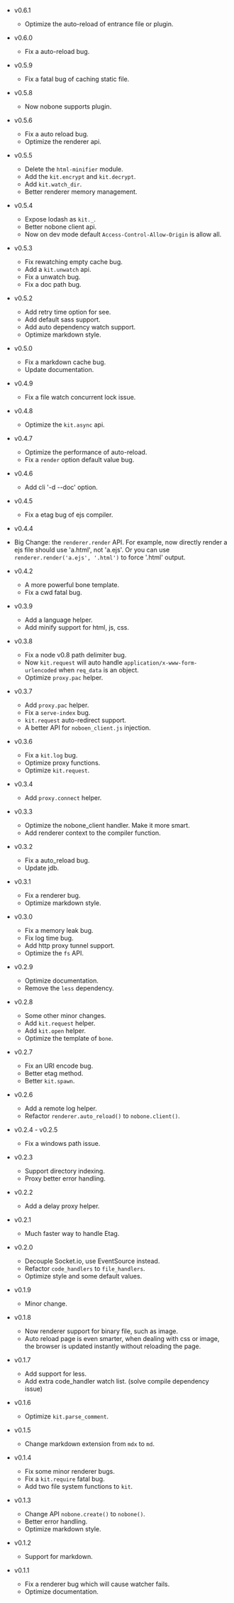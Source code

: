 - v0.6.1

  - Optimize the auto-reload of entrance file or plugin.

- v0.6.0

  - Fix a auto-reload bug.

- v0.5.9

  - Fix a fatal bug of caching static file.

- v0.5.8

  - Now nobone supports plugin.

- v0.5.6

  - Fix a auto reload bug.
  - Optimize the renderer api.

- v0.5.5

  - Delete the `html-minifier` module.
  - Add the `kit.encrypt` and `kit.decrypt`.
  - Add `kit.watch_dir`.
  - Better renderer memory management.

- v0.5.4

  - Expose lodash as `kit._`.
  - Better nobone client api.
  - Now on dev mode default `Access-Control-Allow-Origin` is allow all.

- v0.5.3

  - Fix rewatching empty cache bug.
  - Add a `kit.unwatch` api.
  - Fix a unwatch bug.
  - Fix a doc path bug.

- v0.5.2

  - Add retry time option for see.
  - Add default sass support.
  - Add auto dependency watch support.
  - Optimize markdown style.

- v0.5.0

  - Fix a markdown cache bug.
  - Update documentation.

- v0.4.9

  - Fix a file watch concurrent lock issue.

- v0.4.8

  - Optimize the `kit.async` api.

- v0.4.7

  - Optimize the performance of auto-reload.
  - Fix a `render` option default value bug.

- v0.4.6

  - Add cli '-d --doc' option.

- v0.4.5

  - Fix a etag bug of ejs compiler.

- v0.4.4

 - Big Change: the `renderer.render` API. For example, now directly render
   a ejs file should use 'a.html', not 'a.ejs'.
   Or you can use `renderer.render('a.ejs', '.html')` to force '.html' output.

- v0.4.2

  - A more powerful bone template.
  - Fix a cwd fatal bug.

- v0.3.9

  - Add a language helper.
  - Add minify support for html, js, css.

- v0.3.8

  - Fix a node v0.8 path delimiter bug.
  - Now `kit.request` will auto handle `application/x-www-form-urlencoded`
    when `req_data` is an object.
  - Optimize `proxy.pac` helper.

- v0.3.7

  - Add `proxy.pac` helper.
  - Fix a `serve-index` bug.
  - `kit.request` auto-redirect support.
  - A better API for `noboen_client.js` injection.

- v0.3.6

  - Fix a `kit.log` bug.
  - Optimize proxy functions.
  - Optimize `kit.request`.

- v0.3.4

  - Add `proxy.connect` helper.

- v0.3.3

  - Optimize the nobone_client handler. Make it more smart.
  - Add renderer context to the compiler function.

- v0.3.2

  - Fix a auto_reload bug.
  - Update jdb.

- v0.3.1

  - Fix a renderer bug.
  - Optimize markdown style.

- v0.3.0

  - Fix a memory leak bug.
  - Fix log time bug.
  - Add http proxy tunnel support.
  - Optimize the `fs` API.

- v0.2.9

  - Optimize documentation.
  - Remove the `less` dependency.

- v0.2.8

  - Some other minor changes.
  - Add `kit.request` helper.
  - Add `kit.open` helper.
  - Optimize the template of `bone`.

- v0.2.7

  - Fix an URI encode bug.
  - Better etag method.
  - Better `kit.spawn`.

- v0.2.6

  - Add a remote log helper.
  - Refactor `renderer.auto_reload()` to `nobone.client()`.

- v0.2.4 - v0.2.5

  - Fix a windows path issue.

- v0.2.3

  - Support directory indexing.
  - Proxy better error handling.

- v0.2.2

  - Add a delay proxy helper.

- v0.2.1

  - Much faster way to handle Etag.

- v0.2.0

  - Decouple Socket.io, use EventSource instead.
  - Refactor `code_handlers` to `file_handlers`.
  - Optimize style and some default values.

- v0.1.9

  - Minor change.

- v0.1.8

  - Now renderer support for binary file, such as image.
  - Auto reload page is even smarter, when dealing with css or image,
    the browser is updated instantly without reloading the page.

- v0.1.7

  - Add support for less.
  - Add extra code_handler watch list. (solve compile dependency issue)

- v0.1.6

  - Optimize `kit.parse_comment`.

- v0.1.5

  - Change markdown extension from `mdx` to `md`.

- v0.1.4

  - Fix some minor renderer bugs.
  - Fix a `kit.require` fatal bug.
  - Add two file system functions to `kit`.

- v0.1.3

  - Change API `nobone.create()` to `nobone()`.
  - Better error handling.
  - Optimize markdown style.

- v0.1.2

  - Support for markdown.

- v0.1.1

  - Fix a renderer bug which will cause watcher fails.
  - Optimize documentation.
